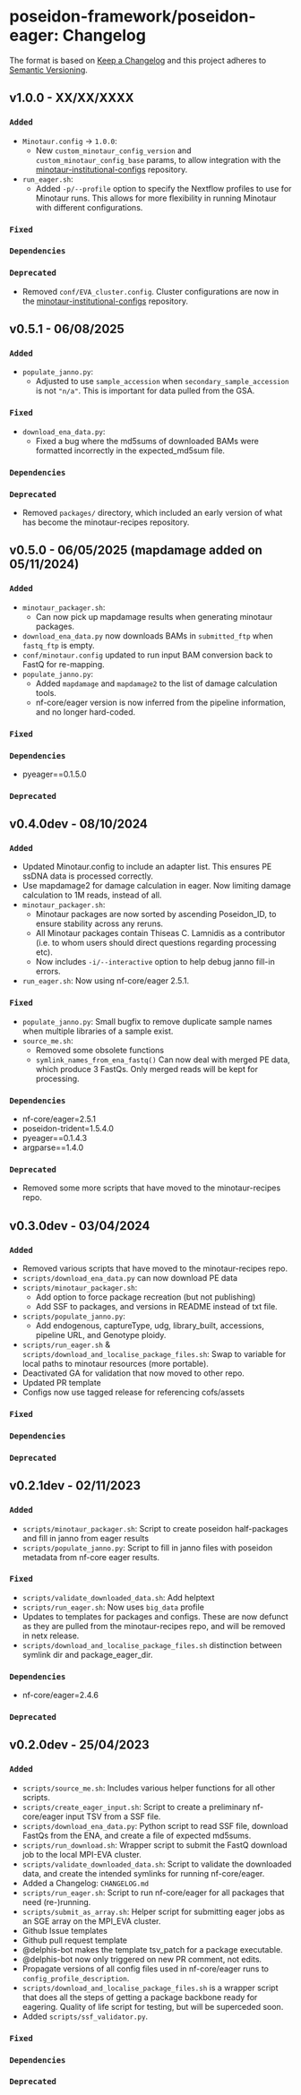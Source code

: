 # poseidon-framework/poseidon-eager: Changelog

The format is based on [Keep a Changelog](https://keepachangelog.com/en/1.0.0/)
and this project adheres to [Semantic Versioning](https://semver.org/spec/v2.0.0.html).

## v1.0.0 - XX/XX/XXXX

### `Added`

- `Minotaur.config` -> `1.0.0`:
  - New `custom_minotaur_config_version` and `custom_minotaur_config_base` params, to allow integration with the [minotaur-institutional-configs](https://github.com/poseidon-framework/minotaur-institutional-configs) repository.
- `run_eager.sh`:
  - Added `-p/--profile` option to specify the Nextflow profiles to use for Minotaur runs. This allows for more flexibility in running Minotaur with different configurations.

### `Fixed`

### `Dependencies`

### `Deprecated`

- Removed `conf/EVA_cluster.config`. Cluster configurations are now in the [minotaur-institutional-configs](https://github.com/poseidon-framework/minotaur-institutional-configs) repository.

## v0.5.1 - 06/08/2025

### `Added`

- `populate_janno.py`:
  - Adjusted to use `sample_accession` when `secondary_sample_accession` is not `"n/a"`. This is important for data pulled from the GSA.

### `Fixed`

- `download_ena_data.py`:
  - Fixed a bug where the md5sums of downloaded BAMs were formatted incorrectly in the expected_md5sum file.

### `Dependencies`

### `Deprecated`

- Removed `packages/` directory, which included an early version of what has become the minotaur-recipes repository.

## v0.5.0 - 06/05/2025 (mapdamage added on 05/11/2024)

### `Added`

- `minotaur_packager.sh`:
  - Can now pick up mapdamage results when generating minotaur packages.
- `download_ena_data.py` now downloads BAMs in `submitted_ftp` when `fastq_ftp` is empty.
- `conf/minotaur.config` updated to run input BAM conversion back to FastQ for re-mapping.
- `populate_janno.py`:
  - Added `mapdamage` and `mapdamage2` to the list of damage calculation tools.
  - nf-core/eager version is now inferred from the pipeline information, and no longer hard-coded.

### `Fixed`

### `Dependencies`

- pyeager==0.1.5.0

### `Deprecated`

## v0.4.0dev - 08/10/2024

### `Added`

- Updated Minotaur.config to include an adapter list. This ensures PE ssDNA data is processed correctly.
- Use mapdamage2 for damage calculation in eager. Now limiting damage calculation to 1M reads, instead of all.
- `minotaur_packager.sh`:
  - Minotaur packages are now sorted by ascending Poseidon_ID, to ensure stability across any reruns.
  - All Minotaur packages contain Thiseas C. Lamnidis as a contributor (i.e. to whom users should direct questions regarding processing etc).
  - Now includes `-i/--interactive` option to help debug janno fill-in errors.
- `run_eager.sh`: Now using nf-core/eager 2.5.1.

### `Fixed`

- `populate_janno.py`: Small bugfix to remove duplicate sample names when multiple libraries of a sample exist.
- `source_me.sh`: 
  - Removed some obsolete functions
  - `symlink_names_from_ena_fastq()` Can now deal with merged PE data, which produce 3 FastQs. Only merged reads will be kept for processing.

### `Dependencies`

- nf-core/eager=2.5.1
- poseidon-trident=1.5.4.0
- pyeager==0.1.4.3
- argparse==1.4.0

### `Deprecated`

- Removed some more scripts that have moved to the minotaur-recipes repo.

## v0.3.0dev - 03/04/2024

### `Added`

- Removed various scripts that have moved to the minotaur-recipes repo.
- `scripts/download_ena_data.py` can now download PE data
- `scripts/minotaur_packager.sh`: 
  - Add option to force package recreation (but not publishing)
  - Add SSF to packages, and versions in README instead of txt file.
- `scripts/populate_janno.py`:
   - Add endogenous, captureType, udg, library_built, accessions, pipeline URL, and Genotype ploidy.
- `scripts/run_eager.sh` & `scripts/download_and_localise_package_files.sh`: Swap to variable for local paths to minotaur resources (more portable).
- Deactivated GA for validation that now moved to other repo. 
- Updated PR template
- Configs now use tagged release for referencing cofs/assets

### `Fixed`

### `Dependencies`

### `Deprecated`

## v0.2.1dev - 02/11/2023

### `Added`

- `scripts/minotaur_packager.sh`:        Script to create poseidon half-packages and fill in janno from eager results
- `scripts/populate_janno.py`:           Script to fill in janno files with poseidon metadata from nf-core eager results.

### `Fixed`

- `scripts/validate_downloaded_data.sh`: Add helptext
- `scripts/run_eager.sh`:                Now uses `big_data` profile
- Updates to templates for packages and configs. These are now defunct as they are pulled from the minotaur-recipes repo, and will be removed in netx release.
- `scripts/download_and_localise_package_files.sh` distinction between symlink dir and package_eager_dir.

### `Dependencies`

- nf-core/eager=2.4.6

### `Deprecated`

## v0.2.0dev - 25/04/2023

### `Added`

- `scripts/source_me.sh`:                Includes various helper functions for all other scripts.
- `scripts/create_eager_input.sh`:       Script to create a preliminary nf-core/eager input TSV from a SSF file.
- `scripts/download_ena_data.py`:        Python script to read SSF file, download FastQs from the ENA, and create a file of expected md5sums.
- `scripts/run_download.sh`:             Wrapper script to submit the FastQ download job to the local MPI-EVA cluster.
- `scripts/validate_downloaded_data.sh`: Script to validate the downloaded data, and create the intended symlinks for running nf-core/eager.
- Added a Changelog: `CHANGELOG.md`
- `scripts/run_eager.sh`:                Script to run nf-core/eager for all packages that need (re-)running.
- `scripts/submit_as_array.sh`:          Helper script for submitting eager jobs as an SGE array on the MPI_EVA cluster.
- Github Issue templates
- Github pull request template
- @delphis-bot makes the template tsv_patch for a package executable.
- @delphis-bot now only triggered on new PR comment, not edits.
- Propagate versions of all config files used in nf-core/eager runs to `config_profile_description`.
- `scripts/download_and_localise_package_files.sh` is a wrapper script that does all the steps of getting a package backbone ready for eagering. Quality of life script for testing, but will be superceded soon.
- Added `scripts/ssf_validator.py`.

### `Fixed`

### `Dependencies`

### `Deprecated`
